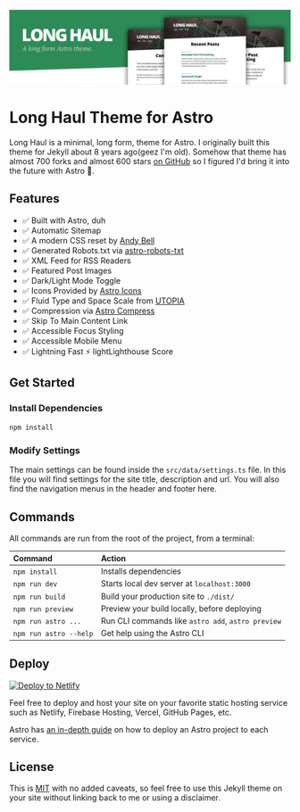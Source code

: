 ![preview Long Haul](/preview.jpg)

# Long Haul Theme for Astro

Long Haul is a minimal, long form, theme for Astro. I originally built this theme for Jekyll about 8 years ago(geez I'm old). Somehow that theme has almost 700 forks and almost 600 stars [on GitHub](https://github.com/brianmaierjr/long-haul) so I figured I'd bring it into the future with Astro 🚀.

## Features

-   ✅ Built with Astro, duh
-   ✅ Automatic Sitemap
-   ✅ A modern CSS reset by [Andy Bell](https://piccalil.li/blog/a-modern-css-reset/)
-   ✅ Generated Robots.txt via [astro-robots-txt](https://github.com/alextim/astro-lib/tree/main/packages/astro-robots-txt#readme)
-   ✅ XML Feed for RSS Readers
-   ✅ Featured Post Images
-   ✅ Dark/Light Mode Toggle
-   ✅ Icons Provided by [Astro Icons](https://www.astroicon.dev/)
-   ✅ Fluid Type and Space Scale from [UTOPIA](https://utopia.fyi)
-   ✅ Compression via [Astro Compress](https://github.com/astro-community/astro-compress)
-   ✅ Skip To Main Content Link
-   ✅ Accessible Focus Styling
-   ✅ Accessible Mobile Menu
-   ✅ Lightning Fast ⚡ lightLighthouse Score

## Get Started

### Install Dependencies

```sh
npm install
```

### Modify Settings

The main settings can be found inside the `src/data/settings.ts` file. In this file you will find settings for the site title, description and url. You will also find the navigation menus in the header and footer here.

## Commands

All commands are run from the root of the project, from a terminal:

| Command                | Action                                             |
| :--------------------- | :------------------------------------------------- |
| `npm install`          | Installs dependencies                              |
| `npm run dev`          | Starts local dev server at `localhost:3000`        |
| `npm run build`        | Build your production site to `./dist/`            |
| `npm run preview`      | Preview your build locally, before deploying       |
| `npm run astro ...`    | Run CLI commands like `astro add`, `astro preview` |
| `npm run astro --help` | Get help using the Astro CLI                       |

## Deploy

[![Deploy to Netlify](https://www.netlify.com/img/deploy/button.svg)](https://app.netlify.com/start/deploy?repository=https://github.com/brianmaierjr/long-haul-astro)

Feel free to deploy and host your site on your favorite static hosting service such as Netlify, Firebase Hosting, Vercel, GitHub Pages, etc.

Astro has [an in-depth guide](https://docs.astro.build/en/guides/deploy/) on how to deploy an Astro project to each service.

## License

This is [MIT](LICENSE) with no added caveats, so feel free to use this Jekyll theme on your site without linking back to me or using a disclaimer.
